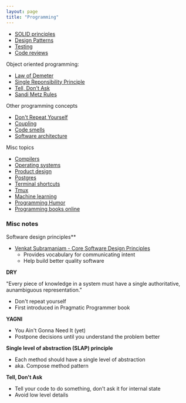 ```yaml
---
layout: page
title: "Programming"
---
```


- [SOLID principles](/notes/solid)
- [Design Patterns](/notes/design-patterns)
- [Testing](/notes/testing/)
- [Code reviews](/notes/code-reviews/)

Object oriented programming:

- [Law of Demeter](/notes/demeter/)
- [Single Reponsibility Principle](/notes/single-responsibility-principle/)
- [Tell, Don't Ask](/notes/tell-dont-ask/)
- [Sandi Metz Rules](/notes/sandi-metz-rules/)

Other programming concepts

- [Don't Repeat Yourself](/notes/dry/)
- [Coupling](/notes/coupling/)
- [Code smells](/notes/code-smells)
- [Software architecture](/notes/architecture/)

Misc topics

- [Compilers](/notes/compilers/)
- [Operating systems](/notes/os/)
- [Product design](/notes/product-design/)
- [Postgres](/notes/postgres/)
- [Terminal shortcuts](/notes/terminal-shortcuts/)
- [Tmux](/notes/tmux/)
- [Machine learning](/notes/machine-learning/)
- [Programming Humor](/notes/programming-humor/)
- [Programming books online](/notes/programming-books/)

### Misc notes

Software design principles**

- [Venkat Subramaniam - Core Software Design Principles](https://vimeo.com/97541185)
  - Provides vocabulary for communicating intent
  - Help build better quality software

**DRY**

"Every piece of knowledge in a system must have
a single authoritative, aunambiguous representation."

- Don't repeat yourself
- First introduced in Pragmatic Programmer book

**YAGNI**

- You Ain't Gonna Need It (yet)
- Postpone decisions until you understand the problem better

**Single level of abstraction (SLAP) principle**

- Each method should have a single level of abstraction
- aka. Compose method pattern

**Tell, Don't Ask**

- Tell your code to do something, don't ask it for internal state
- Avoid low level details
